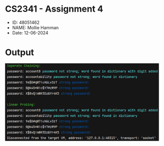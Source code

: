 # CS2341 - Assignment 4
- ID: 48051462
- NAME: Mollie Hamman
- Date: 12-06-2024

# Output
![Insertion Output](Asg4DS.png)
